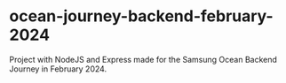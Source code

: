 # ocean-journey-backend-february-2024
Project with NodeJS and Express made for the Samsung Ocean Backend Journey in February 2024.
